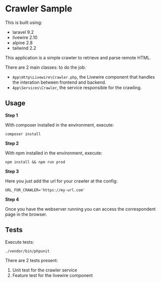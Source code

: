 
# Crawler Sample

This is built using:

- laravel 9.2
- livewire 2.10
- alpine 2.8
- tailwind 2.2

This application is a simple crawler to retrieve and parse remote HTML.

There are 2 main classes: to do the job:

- `App\Http\Livewire\Crawler.php`, the Livewire component that handles the interation between frontend and backend.
- `App\Services\Crawler`, the service responsible for the crawling.

## Usage

**Step 1**

With composer installed in the environment, execute:

```shell
composer install
```

**Step 2**

With npm installed in the environment, execute:

```shell
npm install && npm run prod
```

**Step 3**

Here you just add the url for your crawler at the config:

```
URL_FOR_CRAWLER='https://my-url.com'
```

**Step 4**

Once you have the webserver running you can access the correspondent page in the browser.

## Tests

Execute tests:

```shell
./vendor/bin/phpunit
```

There are 2 tests present:

1. Unit test for the crawler service
2. Feature test for the livewire component


